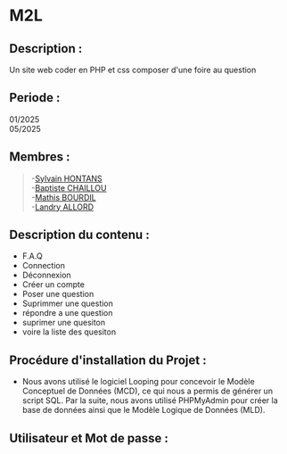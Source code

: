 # M2L
## Description : 
Un site web coder en PHP et css composer d'une foire au question

## Periode : 
01/2025  
05/2025
## Membres : 
>-[Sylvain HONTANS](https://github.com/Hontans)  
-[Baptiste CHAILLOU](https://github.com/FastAze)  
-[Mathis BOURDIL](https://github.com/Mathis-Dev25)  
-[Landry ALLORD](https://github.com/LandryAld)   

## Description du contenu : 
- F.A.Q  
-  Connection  
-  Déconnexion  
-  Créer un compte
-  Poser une question
-  Suprimmer une question
-  répondre a une question
-  suprimer une quesiton
-  voire la liste des quesiton

## Procédure d'installation du Projet : 
- Nous avons utilisé le logiciel Looping pour concevoir le Modèle Conceptuel de Données (MCD), ce qui nous a permis de générer un script SQL. Par la suite, nous avons utilisé PHPMyAdmin pour créer la base de données ainsi que le Modèle Logique de Données (MLD).

## Utilisateur et Mot de passe : 